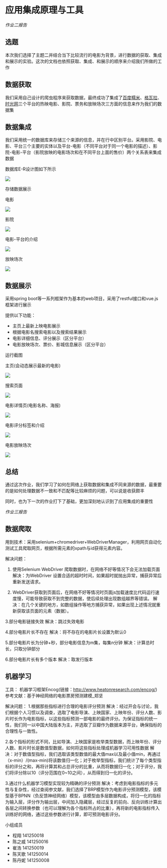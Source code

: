 # 应用集成原理与工具
*作业二报告*
## 选题

本次我们选择了主题二并结合当下比较流行的电影为背景，进行数据的获取、集成和展示的实验。这次的文档也依照获取、集成、和展示的顺序来介绍我们所做的工作

## 数据获取

我们采用自己设计的爬虫程序来获取数据，最终成功了集成了[百度糯米]()、[格瓦拉]()、[时光网]()三个平台的热映电影、影院、票务和放映场次三方面的信息来作为我们的数据集

## 数据集成

我们采用统一的数据库来存储三个来源的信息，并在行中区别平台。采用影院、电影、平台三个主要的实体以及平台-电影（不同平台对于同一个电影的描述）、影院-电影-平台（影院放映的电影场次和在不同平台上面的售价）两个关系表来集成数据

数据库E-R设计图如下所示

![](img/diagram.png)

存储数据展示

电影

![](img/db1.png)

影院

![](img/db2.png)

电影-平台的介绍

![](img/db3.png)

放映场次

![](img/db4.png)

## 数据展示

采用spring boot等一系列框架作为基本的web项目，采用了restful接口和vue.js框架进行展示

提供以下功能：

* 主页上最新上映电影展示
* 根据电影名搜索电影以及搜索结果展示
* 电影详细信息、评分展示（区分平台）
* 电影放映场次、票价、影城信息展示（区分平台）

运行截图

主页(会动态展示最新的电影)

![](img/homepage.png)

搜索页面

![](img/search.png)

电影详情页(电影名称、海报)

![](img/detail1.png)

电影评分标签和介绍

![](img/detail2.png)

电影放映场次

![](img/detail3.png)

## 总结

通过这次作业，我们学习了如何在网络上获取数据和集成不同来源的数据，最重要的是如何处理数据不一致和不匹配等比较麻烦的问题，可以说是收获颇丰

同时，也为下一次的作业打下了基础，更加深刻地认识到了应用集成的重要性

*作业三报告*

## 数据爬取

用到技术：采用selenium+chromedriver+WebDriverManager，利用网页自动化测试工具爬取网页，根据所需元素的xpath与id获得元素内容。

解决问题：
1. 使用Selenium WebDriver 爬取数据时，在网络不好等情况下会无法加载页面
解决：为WebDriver 设置合适的超时时间，如果超时就抛出异常，捕获异常后重新发送请求。

2. WebDriver获取到页面后，在网络不好等情况时页面js加载速度比代码运行速度慢，可能导致获取不到完整的数据，使后续处理出现数组越界等错误。
解决：在几个关键的地方，如数组操作等地方捕获异常，如果出现上述情况就重新获取该页面的元素（数据）。

3.部分电影链接失效 
解决：跳过失效电影

4.部分电影片长不存在
解决：将不存在的电影片长设置为默认0

5.部分电影片长为分钟+秒，部分电影信息为m集，每集n分钟
解决：计算总时长，只取分钟部分

6.部分电影片长有多个版本
解决：取发行版本

## 机器学习

工具：
机器学习框架Encog(链接：http://www.heatonresearch.com/encog/)
参考文献：基于神经网络的电影票房预测建模_郑坚

解决问题：
1.根据那些指标进行合理的电影评分预测
解决：经过开会与讨论，我们根据个人习惯以及调查，选取了电影导演、上映国家、上映年份、评分人数、影片时长作为电影指标，以这些指标预测一部电影的最终评分。为保证指标的统一性，我们同一以中国大陆版本为主，并选取了豆瓣作为数据来源平台，确保指标的合理性与一致性。

2.各个指标的形式不同，比如导演、上映国家是枚举类型数据，而上映年份、评分人数、影片时长是数值型数据，如何将这些指标处理成机器学习可用性数据
解决：对于数值型指标，我们选取该类型数值的最大值max以及最小值min，再通过（x-min）/(max-min)将该数值归一化；对于枚举型指标，我们统计了每个类型指标的评分之和，再将计算其和占总评分的比重，从而将数据归一化；对于评分，我们将评分除以10（评分范围在0~10之间），从而得到归一化的评分。

3.通过什么机器学习模型实现较为精确的评分预测
解决：考虑到电影指标的多元性与复杂性，经过查阅参文献，我们选择了BRP模型作为电影评分预测模型，该模型基于BPNN（负反馈神经网络）模型，该模型由多层数据构成，将归一化的指标为输入层，评分作为输出层，中间加入隐藏层，经过反复的前向、反向训练计算出各层之间转换参数（也可以理解为各个指标所占的比重），再将新的电影指标传入训练好的网络，通过这些参数进行计算，即可预测电影评分。

小组成员

* 程翔   141250018
* 陈之威 141250016
* 崔浩   141250019
* 陈天歌 141250014 
* 陈丹妮 141250008
